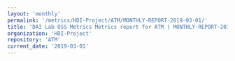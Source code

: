 ```yaml
---
layout: 'monthly'
permalink: '/metrics/HDI-Project/ATM/MONTHLY-REPORT-2019-03-01/'
title: 'DAI Lab OSS Metrics Metrics report for ATM | MONTHLY-REPORT-2019-03-01'
organization: 'HDI-Project'
repository: 'ATM'
current_date: '2019-03-01'
---
```

